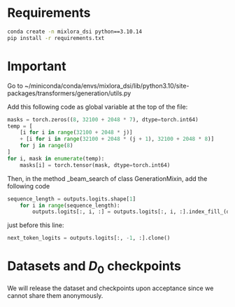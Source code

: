# Requirements
```bash
conda create -n mixlora_dsi python==3.10.14
pip install -r requirements.txt
```

# Important

Go to ~/miniconda/conda/envs/mixlora_dsi/lib/python3.10/site-packages/transformers/generation/utils.py

Add this following code as global variable at the top of the file:

```python
masks = torch.zeros((8, 32100 + 2048 * 7), dtype=torch.int64)
temp = [
    [i for i in range(32100 + 2048 * j)]
    + [i for i in range(32100 + 2048 * (j + 1), 32100 + 2048 * 8)]
    for j in range(8)
]
for i, mask in enumerate(temp):
    masks[i] = torch.tensor(mask, dtype=torch.int64)
```

Then, in the method _beam_search of class GenerationMixin, add the following code
```python
sequence_length = outputs.logits.shape[1]
    for i in range(sequence_length):
        outputs.logits[:, i, :] = outputs.logits[:, i, :].index_fill_(dim=-1, index=masks[i].to(outputs.logits.device), value=float("-inf"))
```
just before this line: 
```python
next_token_logits = outputs.logits[:, -1, :].clone()
```

# Datasets and $D_0$ checkpoints
We will release the dataset and checkpoints upon acceptance since we cannot share them anonymously.